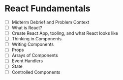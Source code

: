 # React Fundamentals

- [ ] Midterm Debrief and Problem Context
- [ ] What is React?
- [ ] Create React App, tooling, and what React looks like
- [ ] Thinking in Components
- [ ] Writing Components
- [ ] Props
- [ ] Arrays of Components
- [ ] Event Handlers
- [ ] State
- [ ] Controlled Components
